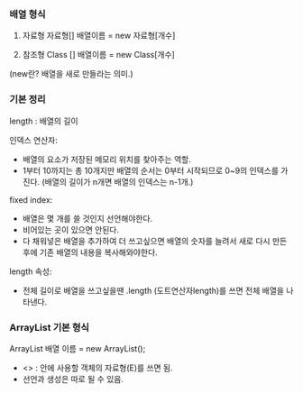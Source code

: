 ### 배열 형식
1. 자료형
자료형[] 배열이름 = new 자료형[개수]
                                    
2. 참조형
Class [] 배열이름 = new Class[개수]

(new란? 배열을 새로 만들라는 의미.)


### 기본 정리
length : 배열의 길이

인덱스 연산자: 
- 배열의 요소가 저장된 메모리 위치를 찾아주는 역할.
- 1부터 10까지는 총 10개지만 배열의 순서는 0부터 시작되므로 0~9의 인덱스를 가진다.
   (배열의 길이가 n개면 배열의 인덱스는 n-1개.)

fixed index:
- 배열은 몇 개를 쓸 것인지 선언해야한다. 
- 비어있는 곳이 있으면 안된다.
- 다 채워넣은 배열을 추가하여 더 쓰고싶으면 배열의 숫자를 늘려서 새로 다시 만든 후에 기존 배열의 내용을 복사해와야한다. 

length 속성:
- 전체 길이로 배열을 쓰고싶을땐 .length (도트연산자length)를 쓰면 전체 배열을 나타낸다.

### ArrayList 기본 형식
ArrayList<E> 배열 이름 = new ArrayList<E>();
  - <> : 안에 사용할 객체의 자료형(E)를 쓰면 됨.
  - 선언과 생성은 따로 될 수 있음.   



